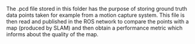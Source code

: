 The .pcd file stored in this folder has the purpose of storing
ground truth data points taken for example from a motion capture system.
This file is then read and published in the ROS network to compare
the points with a map (produced by SLAM) and then obtain a performance
metric which informs about the quality of the map.
